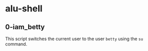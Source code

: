 # alu-shell

## 0-iam_betty
This script switches the current user to the user `betty` using the `su` command.

